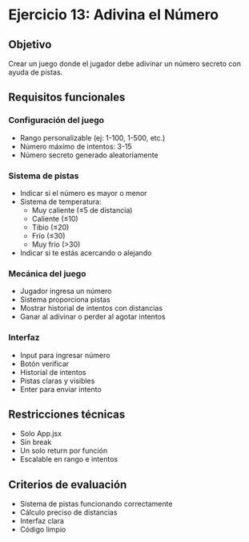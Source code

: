 # Ejercicio 13: Adivina el Número

## Objetivo
Crear un juego donde el jugador debe adivinar un número secreto con ayuda de pistas.

## Requisitos funcionales

### Configuración del juego
- Rango personalizable (ej: 1-100, 1-500, etc.)
- Número máximo de intentos: 3-15
- Número secreto generado aleatoriamente

### Sistema de pistas
- Indicar si el número es mayor o menor
- Sistema de temperatura:
  - Muy caliente (≤5 de distancia)
  - Caliente (≤10)
  - Tibio (≤20)
  - Frío (≤30)
  - Muy frío (>30)
- Indicar si te estás acercando o alejando

### Mecánica del juego
- Jugador ingresa un número
- Sistema proporciona pistas
- Mostrar historial de intentos con distancias
- Ganar al adivinar o perder al agotar intentos

### Interfaz
- Input para ingresar número
- Botón verificar
- Historial de intentos
- Pistas claras y visibles
- Enter para enviar intento

## Restricciones técnicas
- Solo App.jsx
- Sin break
- Un solo return por función
- Escalable en rango e intentos

## Criterios de evaluación
- Sistema de pistas funcionando correctamente
- Cálculo preciso de distancias
- Interfaz clara
- Código limpio
